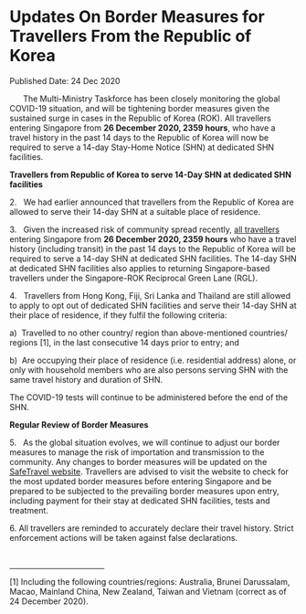 <html>
    <meta http-equiv="Content-Type" content="text/html; charset=utf-8"/>
    <meta charset="utf-8"/>
    <title>Updates On Border Measures for Travellers From the Republic of Korea</title>
    <body><h1>Updates On Border Measures for Travellers From the Republic of Korea</h1>
    <p>Published Date: 24 Dec 2020</p> <p><strong></strong>&nbsp; &nbsp; &nbsp; The Multi-Ministry Taskforce has been closely monitoring the global COVID-19 situation, and will be tightening border measures given the sustained surge in cases in the Republic of Korea (ROK). All travellers entering Singapore from <strong>26 December 2020, 2359 hours</strong>, who have a travel history in the past 14 days to the Republic of Korea will now be required to serve a 14-day Stay-Home Notice (SHN) at dedicated SHN facilities.</p> <p><strong>Travellers from Republic of Korea to serve 14-Day SHN at dedicated SHN facilities</strong></p> <p>2.&nbsp; &nbsp;We had earlier announced that travellers from the Republic of Korea are allowed to serve their 14-day SHN at a suitable place of residence.</p><p><p>3.&nbsp; &nbsp;Given the increased risk of community spread recently, <u>all travellers</u> entering Singapore from <strong>26 December 2020, 2359 hours</strong> who have a travel history (including transit) in the past 14 days to the Republic of Korea will be required to serve a 14-day SHN at dedicated SHN facilities. The 14-day SHN at dedicated SHN facilities also applies to returning Singapore-based travellers under the Singapore-ROK Reciprocal Green Lane (RGL).</p></p><p><p>4.&nbsp; &nbsp;Travellers from Hong Kong, Fiji, Sri Lanka and Thailand are still allowed to apply to opt out of dedicated SHN facilities and serve their 14-day SHN at their place of residence, if they fulfil the following criteria:<br></p><p>a)&nbsp; Travelled to no other country/ region than above-mentioned countries/ regions [1], in the last consecutive 14 days prior to entry; and </p><p>b)&nbsp; Are occupying their place of residence (i.e. residential address) alone, or only with household members who are also persons serving SHN with the same travel history and duration of SHN.<br></p></p><p><p>The COVID-19 tests will continue to be administered before the end of the SHN.</p><p><strong></strong><strong>Regular Review of Border Measures</strong></p><p>5.&nbsp; &nbsp;As the global situation evolves, we will continue to adjust our border measures to manage the risk of importation and transmission to the community. Any changes to border measures will be updated on the <a href="https://safetravel.ica.gov.sg/health" title="" class="" target="_blank">SafeTravel website</a>. Travellers are advised to visit the website to check for the most updated border measures before entering Singapore and be prepared to be subjected to the prevailing border measures upon entry, including payment for their stay at dedicated SHN facilities, tests and treatment.</p></p><p><p>6. All travellers are reminded to accurately declare their travel history. Strict enforcement actions will be taken against false declarations. </p></p> <div><br clear="all"> <hr align="left" size="1" width="33%"> <div id="ftn1"> <p>[1] Including the following countries/regions: Australia, Brunei Darussalam, Macao, Mainland China, New Zealand, Taiwan and Vietnam (correct as of 24 December 2020).</p> </div> </div></body>
</html>